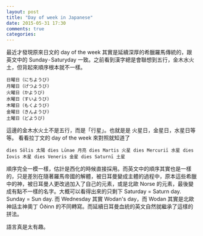 ```yaml
---
layout: post
title: "Day of week in Japanese"
date: 2015-05-31 17:30
comments: true
categories: 
---
```

最近才發現原來日文的 day of the week 其實是延續深厚的希臘羅馬傳統的，跟英文中的 Sunday - Saturyday 一致。之前看到漢字總是會聯想到五行，金木水火土，但背起來順序根本就不一樣。

```
日曜日（にちようび) 
月曜日（げつようび) 
火曜日（かようび) 
水曜日（すいようび) 
木曜日（もくようび) 
金曜日（きんようび) 
土曜日（どようび)
```

這邊的金木水火土不是五行，而是「行星」。也就是是 火星日，金星日，水星日等等。 看看拉丁文的 day of the week 來對照就知道了

```
dies Sōlis 太陽 dies Lūnae 月亮 dies Martis 火星 dies Mercuriī 水星 dies Iovis 木星 dies Veneris 金星 dies Saturnī 土星
```

順序完全一模一樣，估計是西化的時候直接採用。而英文中的順序其實也是一樣的，只是差別在隨著羅馬帝國的解體，被日耳曼變成主體的過程中，原本這些希臘中的神，被日耳曼人更改過加入了自己的元素，或是北歐 Norse 的元素，最後變成有點不一樣的名字。大概可以看得出來的只剩下 Saturday = Saturn day. Sunday = Sun day. 而 Wednesday 其實 Wodan's day，而 Wodan 其實是北歐神話主神奧丁 Óðinn 的不同轉寫。而延續日耳曼血統的英文自然就繼承了這樣的拼法。

語言真是太有趣。
